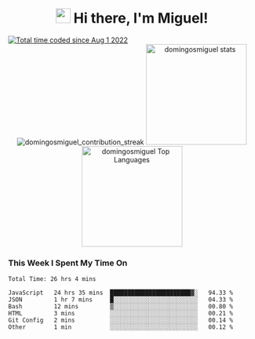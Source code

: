 # <div align="center"> <img src="https://media.giphy.com/media/hvRJCLFzcasrR4ia7z/giphy.gif" width="30"> Hi there, I'm Miguel!

<a href="https://wakatime.com/@ed76cf6d-4c5c-4c9c-93f5-304e4a378b69">
  <img src="https://wakatime.com/badge/user/ed76cf6d-4c5c-4c9c-93f5-304e4a378b69.svg" alt="Total time coded since Aug 1 2022" />
</a>

<div align="center">
  <img src="https://github-readme-streak-stats.herokuapp.com?user=domingosmiguel&hide_border=true&date_format=M%20j%5B%2C%20Y%5D&ring=5194F0&fire=5194F0&currStreakLabel=5194F0" alt="domingosmiguel_contribution_streak" />

  <img height="205em" alt="domingosmiguel stats" src="https://github-readme-stats.vercel.app/api?username=domingosmiguel&show_icons=true&hide_border=true" />

  <img height="205em" alt="domingosmiguel Top Languages" src="https://github-readme-stats.vercel.app/api/top-langs/?username=domingosmiguel" />
</div>

### This Week I Spent My Time On
<!--START_SECTION:waka-->

```text
Total Time: 26 hrs 4 mins

JavaScript   24 hrs 35 mins  ███████████████████████▓░   94.33 %
JSON         1 hr 7 mins     █░░░░░░░░░░░░░░░░░░░░░░░░   04.33 %
Bash         12 mins         ▒░░░░░░░░░░░░░░░░░░░░░░░░   00.80 %
HTML         3 mins          ░░░░░░░░░░░░░░░░░░░░░░░░░   00.21 %
Git Config   2 mins          ░░░░░░░░░░░░░░░░░░░░░░░░░   00.14 %
Other        1 min           ░░░░░░░░░░░░░░░░░░░░░░░░░   00.12 %
```

<!--END_SECTION:waka-->

<!--
**domingosmiguel/domingosmiguel** is a ✨ _special_ ✨ repository because its `README.md` (this file) appears on your GitHub profile.

Here are some ideas to get you started:

- 🔭 I’m currently working on ...
- 🌱 I’m currently learning ...
- 👯 I’m looking to collaborate on ...
- 🤔 I’m looking for help with ...
- 💬 Ask me about ...
- 📫 How to reach me: ...
- 😄 Pronouns: ...
- ⚡ Fun fact: ...
-->
